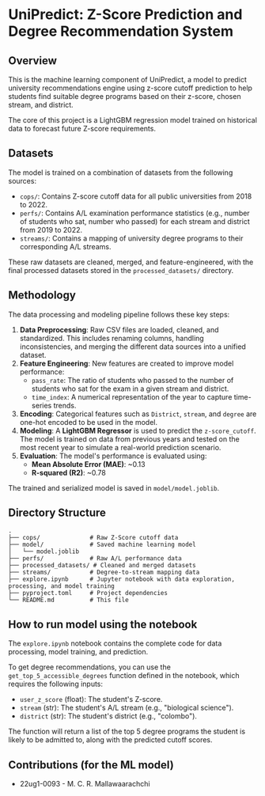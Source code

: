 # UniPredict: Z-Score Prediction and Degree Recommendation System

## Overview

This is the machine learning component of UniPredict, a model to predict university recommendations engine using z-score cutoff prediction to help students find suitable degree programs based on their z-score, chosen stream, and district.

The core of this project is a LightGBM regression model trained on historical data to forecast future Z-score requirements.

## Datasets

The model is trained on a combination of datasets from the following sources:

-   `cops/`: Contains Z-score cutoff data for all public universities from 2018 to 2022.
-   `perfs/`: Contains A/L examination performance statistics (e.g., number of students who sat, number who passed) for each stream and district from 2019 to 2022.
-   `streams/`: Contains a mapping of university degree programs to their corresponding A/L streams.

These raw datasets are cleaned, merged, and feature-engineered, with the final processed datasets stored in the `processed_datasets/` directory.

## Methodology

The data processing and modeling pipeline follows these key steps:

1.  **Data Preprocessing**: Raw CSV files are loaded, cleaned, and standardized. This includes renaming columns, handling inconsistencies, and merging the different data sources into a unified dataset.
2.  **Feature Engineering**: New features are created to improve model performance:
    -   `pass_rate`: The ratio of students who passed to the number of students who sat for the exam in a given stream and district.
    -   `time_index`: A numerical representation of the year to capture time-series trends.
3.  **Encoding**: Categorical features such as `District`, `stream`, and `degree` are one-hot encoded to be used in the model.
4.  **Modeling**: A **LightGBM Regressor** is used to predict the `z-score_cutoff`. The model is trained on data from previous years and tested on the most recent year to simulate a real-world prediction scenario.
5.  **Evaluation**: The model's performance is evaluated using:
    -   **Mean Absolute Error (MAE)**: ~0.13
    -   **R-squared (R2)**: ~0.78

The trained and serialized model is saved in `model/model.joblib`.

## Directory Structure

```
.
├── cops/              # Raw Z-Score cutoff data
├── model/             # Saved machine learning model
│   └── model.joblib
├── perfs/             # Raw A/L performance data
├── processed_datasets/ # Cleaned and merged datasets
├── streams/           # Degree-to-stream mapping data
├── explore.ipynb      # Jupyter notebook with data exploration, processing, and model training
├── pyproject.toml     # Project dependencies
└── README.md          # This file
```

## How to run model using the notebook

The `explore.ipynb` notebook contains the complete code for data processing, model training, and prediction.

To get degree recommendations, you can use the `get_top_5_accessible_degrees` function defined in the notebook, which requires the following inputs:

-   `user_z_score` (float): The student's Z-score.
-   `stream` (str): The student's A/L stream (e.g., "biological science").
-   `district` (str): The student's district (e.g., "colombo").

The function will return a list of the top 5 degree programs the student is likely to be admitted to, along with the predicted cutoff scores.

## Contributions (for the ML model)
- 22ug1-0093 -  M. C. R. Mallawaarachchi
